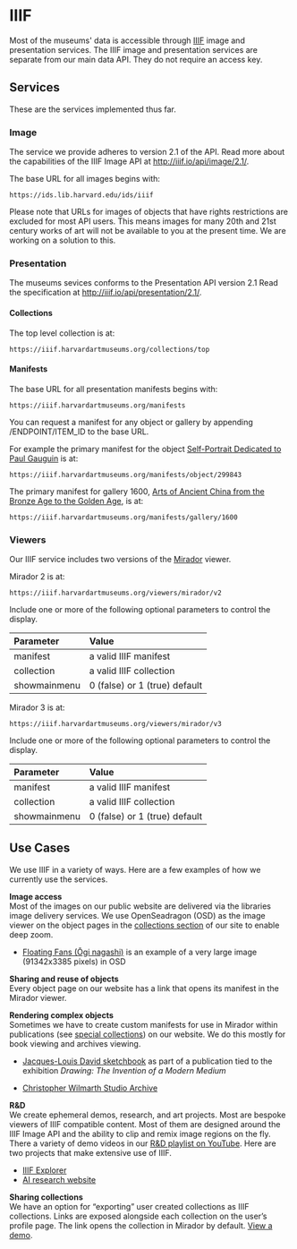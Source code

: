 # IIIF

Most of the museums' data is accessible through [IIIF](http://iiif.io) image and presentation services. The IIIF image and presentation services are separate from our main data API. They do not require an access key.  

## Services

These are the services implemented thus far.

### Image

The service we provide adheres to version 2.1 of the API. Read more about the capabilities of the IIIF Image API at http://iiif.io/api/image/2.1/.   

The base URL for all images begins with:

```shell
https://ids.lib.harvard.edu/ids/iiif
```

Please note that URLs for images of objects that have rights restrictions are excluded for most API users. This means images for many 20th and 21st century works of art will not be available to you at the present time. We are working on a solution to this. 

### Presentation

The museums sevices conforms to the Presentation API version 2.1 Read the specification at http://iiif.io/api/presentation/2.1/. 

#### Collections

The top level collection is at:

```
https://iiif.harvardartmuseums.org/collections/top
```

#### Manifests

The base URL for all presentation manifests begins with:

```
https://iiif.harvardartmuseums.org/manifests
```

You can request a manifest for any object or gallery by appending /ENDPOINT/ITEM_ID to the base URL. 

For example the primary manifest for the object [Self-Portrait Dedicated to Paul Gauguin](https://www.harvardartmuseums.org/collections/object/299843) is at:

```
https://iiif.harvardartmuseums.org/manifests/object/299843
```

The primary manifest for gallery 1600, [Arts of Ancient China from the Bronze Age to the Golden Age](https://www.harvardartmuseums.org/visit/floor-plan/1/1600), is at:  

```
https://iiif.harvardartmuseums.org/manifests/gallery/1600
```

### Viewers

Our IIIF service includes two versions of the [Mirador](https://projectmirador.org/) viewer.

Mirador 2 is at:

```
https://iiif.harvardartmuseums.org/viewers/mirador/v2
```

Include one or more of the following optional parameters to control the display.

| Parameter | Value |
| :--------- | :----- |
| manifest | a valid IIIF manifest |
| collection | a valid IIIF collection |
| showmainmenu | 0 (false) or 1 (true) default |

Mirador 3 is at:

```
https://iiif.harvardartmuseums.org/viewers/mirador/v3
```

Include one or more of the following optional parameters to control the display.

| Parameter | Value |
| :--------- | :----- |
| manifest | a valid IIIF manifest |
| collection | a valid IIIF collection |
| showmainmenu | 0 (false) or 1 (true) default |

## Use Cases

We use IIIF in a variety of ways. Here are a few examples of how we currently use the services. 

**Image access**  
Most of the images on our public website are delivered via the libraries image delivery services. We use OpenSeadragon (OSD) as the image viewer on the object pages in the [collections section](https://www.harvardartmuseums.org/collections) of our site to enable deep zoom.

* [Floating Fans (Ōgi nagashi)](https://www.harvardartmuseums.org/collections/object/199913?rendition=LEG255051) is an example of a very large image (91342x3385 pixels) in OSD

**Sharing and reuse of objects**  
Every object page on our website has a link that opens its manifest in the Mirador viewer. 

**Rendering complex objects**  
Sometimes we have to create custom manifests for use in Mirador within publications (see [special collections](https://www.harvardartmuseums.org/publications/special-collections)) on our website. We do this mostly for book viewing and archives viewing.

* [Jacques-Louis David sketchbook]( https://www.harvardartmuseums.org/tour/drawing-the-invention-of-a-modern-medium/slide/8568) as part of a publication tied to the exhibition _Drawing: The Invention of a Modern Medium_

* [Christopher Wilmarth Studio Archive](https://www.harvardartmuseums.org/tour/christopher-wilmarth/slide/9826)

**R&D**  
We create ephemeral demos, research, and art projects. Most are bespoke viewers of IIIF compatible content. Most of them are designed around the IIIF Image API and the ability to clip and remix image regions on the fly. There a variety of demo videos in our [R&D playlist on YouTube](https://www.youtube.com/playlist?list=PLjiqsPexHHILT8FZc4I1p0idzdLNWLPff). Here are two projects that make extensive use of IIIF.

* [IIIF Explorer](https://iiif-explorer.herokuapp.com/)
* [AI research website](https://ai.harvardartmuseums.org/)

**Sharing collections**  
We have an option for “exporting” user created collections as IIIF collections. Links are exposed alongside each collection on the user’s profile page. The link opens the collection in Mirador by default. [View a demo](https://youtu.be/HOwH57om1dU).
